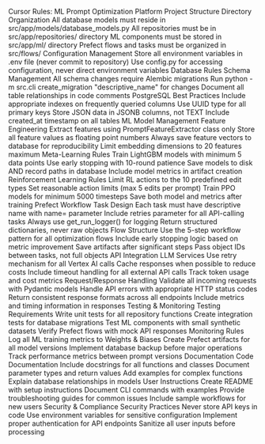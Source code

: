 Cursor Rules: ML Prompt Optimization Platform
Project Structure
Directory Organization
All database models must reside in src/app/models/database_models.py
All repositories must be in src/app/repositories/ directory
ML components must be stored in src/app/ml/ directory
Prefect flows and tasks must be organized in src/flows/
Configuration Management
Store all environment variables in .env file (never commit to repository)
Use config.py for accessing configuration, never direct environment variables
Database Rules
Schema Management
All schema changes require Alembic migrations
Run python -m src.cli create_migration "descriptive_name" for changes
Document all table relationships in code comments
PostgreSQL Best Practices
Include appropriate indexes on frequently queried columns
Use UUID type for all primary keys
Store JSON data in JSONB columns, not TEXT
Include created_at timestamp on all tables
ML Model Management
Feature Engineering
Extract features using PromptFeatureExtractor class only
Store all feature values as floating point numbers
Always save feature vectors to database for reproducibility
Limit embedding dimensions to 20 features maximum
Meta-Learning Rules
Train LightGBM models with minimum 5 data points
Use early stopping with 10-round patience
Save models to disk AND record paths in database
Include model metrics in artifact creation
Reinforcement Learning Rules
Limit RL actions to the 10 predefined edit types
Set reasonable action limits (max 5 edits per prompt)
Train PPO models for minimum 5000 timesteps
Save both model and metrics after training
Prefect Workflow
Task Design
Each task must have descriptive name with name= parameter
Include retries parameter for all API-calling tasks
Always use get_run_logger() for logging
Return structured dictionaries, never raw objects
Flow Structure
Use the 5-step workflow pattern for all optimization flows
Include early stopping logic based on metric improvement
Save artifacts after significant steps
Pass object IDs between tasks, not full objects
API Integration
LLM Services
Use retry mechanism for all Vertex AI calls
Cache responses when possible to reduce costs
Include timeout handling for all external API calls
Track token usage and cost metrics
Request/Response Handling
Validate all incoming requests with Pydantic models
Handle API errors with appropriate HTTP status codes
Return consistent response formats across all endpoints
Include metrics and timing information in responses
Testing & Monitoring
Testing Requirements
Write unit tests for all repository functions
Create integration tests for database migrations
Test ML components with small synthetic datasets
Verify Prefect flows with mock API responses
Monitoring Rules
Log all ML training metrics to Weights & Biases
Create Prefect artifacts for all model versions
Implement database backup before major operations
Track performance metrics between prompt versions
Documentation
Code Documentation
Include docstrings for all functions and classes
Document parameter types and return values
Add examples for complex functions
Explain database relationships in models
User Instructions
Create README with setup instructions
Document CLI commands with examples
Provide troubleshooting guides for common issues
Include sample workflows for new users
Security & Compliance
Security Practices
Never store API keys in code
Use environment variables for sensitive configuration
Implement proper authentication for API endpoints
Sanitize all user inputs before processing

